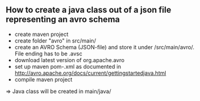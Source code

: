 ## How to create a java class out of a json file representing an avro schema
- create maven project
- create folder "avro" in src/main/
- create an AVRO Schema (JSON-file) and store it under /src/main/avro/. File ending has to be .avsc
- download latest version of org.apache.avro
- set up maven pom-.xml as documented in http://avro.apache.org/docs/current/gettingstartedjava.html
- compile maven project

=> Java class will be created in main/java/
